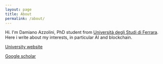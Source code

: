 ```yaml
---
layout: page
title: About
permalink: /about/
---
```


Hi. I'm Damiano Azzolini, PhD student from [Università degli Studi di Ferrara](http://unife.it/). Here i write about my interests, in particular AI and blockchain.

[University website](http://ml.unife.it/damiano-azzolini/)

[Google scholar](https://scholar.google.com/citations?user=jVac4RcAAAAJ&hl)